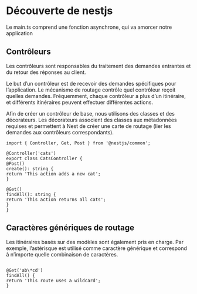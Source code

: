 # Découverte de nestjs

Le main.ts comprend une fonction asynchrone, qui va amorcer notre application

## Contrôleurs

Les contrôleurs sont responsables du traitement des demandes entrantes et du retour des réponses au client.

Le but d’un contrôleur est de recevoir des demandes spécifiques pour l’application. Le mécanisme de routage contrôle quel contrôleur reçoit quelles demandes. Fréquemment, chaque contrôleur a plus d’un itinéraire, et différents itinéraires peuvent effectuer différentes actions.

Afin de créer un contrôleur de base, nous utilisons des classes et des décorateurs. Les décorateurs associent des classes aux métadonnées requises et permettent à Nest de créer une carte de routage (lier les demandes aux contrôleurs correspondants).

```
import { Controller, Get, Post } from '@nestjs/common';

@Controller('cats')
export class CatsController {
@Post()
create(): string {
return 'This action adds a new cat';
}

@Get()
findAll(): string {
return 'This action returns all cats';
}
}
```

## Caractères génériques de routage

Les itinéraires basés sur des modèles sont également pris en charge. Par exemple, l’astérisque est utilisé comme caractère générique et correspond à n’importe quelle combinaison de caractères.

```

@Get('ab\*cd')
findAll() {
return 'This route uses a wildcard';
}
```
